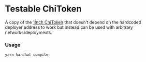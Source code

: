 # Testable ChiToken

A copy of the [1Inch ChiToken](https://github.com/1inch-exchange/chi) that doesn't depend on the hardcoded deployer address to work but instead can be used with arbitrary networks/deployments.

### Usage

```
yarn hardhat compile
```
